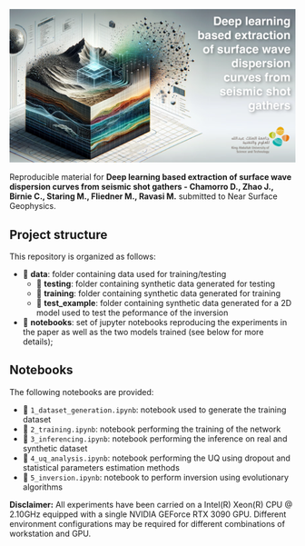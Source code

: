 ![LOGO](logo.png)

Reproducible material for **Deep learning based extraction of surface wave dispersion curves from seismic shot gathers -
Chamorro D., Zhao J., Birnie C., Staring M., Fliedner M., Ravasi M.** submitted to Near Surface Geophysics.

## Project structure
This repository is organized as follows:

* :file_folder: **data**: folder containing data used for training/testing
    * :open_file_folder: **testing**: folder containing synthetic data generated for testing
    * :open_file_folder: **training**: folder containing synthetic data generated for training
    * :open_file_folder: **test_example**: folder containing synthetic data generated for a 2D model used to test the peformance of the inversion
* :open_file_folder: **notebooks**: set of jupyter notebooks reproducing the experiments in the paper as well as the two models trained (see below for more details);

## Notebooks
The following notebooks are provided:

- :orange_book: ``1_dataset_generation.ipynb``: notebook used to generate the training dataset
- :orange_book: ``2_training.ipynb``: notebook performing the training of the network
- :orange_book: ``3_inferencing.ipynb``: notebook performing the inference on real and synthetic dataset
- :orange_book: ``4_uq_analysis.ipynb``: notebook performing the UQ using dropout and statistical parameters estimation methods
- :orange_book: ``5_inversion.ipynb``: notebook to perform inversion using evolutionary algorithms

**Disclaimer:** All experiments have been carried on a Intel(R) Xeon(R) CPU @ 2.10GHz equipped with a single NVIDIA GEForce RTX 3090 GPU. Different environment configurations may be required for different combinations of workstation and GPU.
